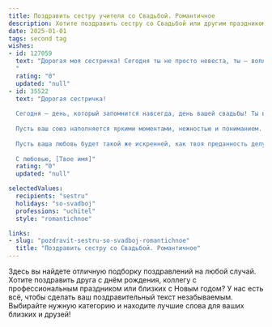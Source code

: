 ```yaml
---
title: Поздравить сестру учителя со Свадьбой. Романтичное
description: Хотите поздравить сестру со Свадьбой или другим праздником? Наш ИИ создаст незабываемое поздравление, а вы обязательно выделитесь среди других.  
date: 2025-01-01
tags: second tag
wishes:
- id: 127059
  text: "Дорогая моя сестричка! Сегодня ты не просто невеста, ты – воплощение нежности, красоты и счастья!  Твоя свадьба – это сказка, в которой ты – прекрасная принцесса, а твой любимый – храбрый рыцарь.  Пусть ваша жизнь будет такой же волшебной и сказочной, полной любви, взаимопонимания и нежных чувств.  Пусть ваш дом наполнится теплом, счастьем и звонким детским смехом.  Я очень рада за тебя и желаю  вам бесконечного счастья,  крепкой семьи и неиссякаемой любви!  Пусть твоя мудрость, которую ты приобрела, работая учителем, поможет вам строить ваши отношения,  как  прочный и надежный дом! Счастья вам, родные!
  "
  rating: "0"
  updated: "null"
- id: 35522
  text: "Дорогая сестричка!
  
  Сегодня — день, который запомнится навсегда, день вашей свадьбы! Ты вступаешь в новую жизнь, полную любви и счастья. Как учитель, ты всегда стремилась делиться знаниями, заботиться о других, и теперь настало время учиться любить и быть любимой.
  
  Пусть ваш союз наполняется яркими моментами, нежностью и пониманием. Желаю вам вместе создавать самые прекрасные истории, поддерживать друг друга в трудные времена и радоваться каждой улыбке.
  
  Пусть ваша любовь будет такой же искренней, как твоя преданность делу, и такой же стойкой, как выдержка настоящего преподавателя. Поздравляю с этим великолепным началом, сестричка!
  
  С любовью, [Твое имя]"
  rating: "0"
  updated: "null"

selectedValues:
  recipients: "sestru"
  holidays: "so-svadboj"
  professions: "uchitel"
  style: "romantichnoe"

links:
- slug: "pozdravit-sestru-so-svadboj-romantichnoe"
  title: "Поздравить сестру со Свадьбой. Романтичное"
---
```


Здесь вы найдете отличную подборку поздравлений на любой случай.
Хотите поздравить друга с днём рождения, коллегу с профессиональным праздником или близких с Новым годом? У нас есть всё, чтобы сделать ваш поздравительный текст незабываемым. Выбирайте нужную категорию и находите лучшие слова для ваших близких и друзей!
